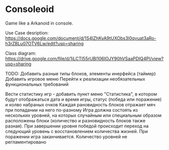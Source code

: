 # Consoleoid
Game like a Arkanoid in console.

Use Case desription: https://docs.google.com/document/d/1S4IZhKyA9tUXObs3l0qvuat3aRo-h3rZBLu07OTV6Lw/edit?usp=sharing

Class diagram: https://drive.google.com/file/d/1iLCTI55rUBl106IOJY90hVSaaPDIQ4Pl/view?usp=sharing

TODO:
Добавить разные типы блоков, элементы инерфейса (таймер)
Добавить игровое меню
Перейти к реализации необязательных функциональных требований

Вести статистику игр - добавить пункт меню "Статистика", в котором будут отображаться дата и время игры, статус (победа или поражение) и колво набраных очков
Каждая рановидность блоков отражает мяч при попадании на него по-разному
Игра должна состоять из нескольких уровней, на которых случайным или специальным образом расположены блоки (количество и
разновидность блоков также разная). При завершении уровня победой происходит переход на следующий уровень с восстановлением
количества жизней. При поражении игра заканчивается. Количество уровней не регламентировано
